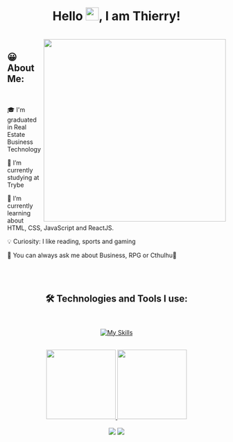 <h1 align="center">Hello <img src="https://raw.githubusercontent.com/MartinHeinz/MartinHeinz/master/wave.gif" width="30px" height="30px">, I am Thierry!</h1>
<br>

<img align = "right" width = "420px"  src = "https://user-images.githubusercontent.com/63623847/184710686-f6ab32a6-f668-4916-bb67-9e8514df993f.gif">
  <h2>😀 About Me:</h2>
    <br>

  🎓 I'm graduated in Real Estate Business Technology
    
   🚀 I’m currently studying at Trybe

   📝 I’m currently learning about HTML, CSS, JavaScript and ReactJS.
    
   💡 Curiosity: I like reading, sports and gaming
   
   💬 You can always ask me about Business, RPG or Cthulhu🐙

<br>
<br>
<h2 align="center">🛠️ Technologies and Tools I use:</h2>
<br>

<div align="center">

  [![My Skills](https://skillicons.dev/icons?i=html,css,js,react,redux,nodejs,jest,git,figma,vscode,linux)](https://skillicons.dev)
    <br>
  
</div> 
<br>

<div align="center">
  <a href="https://github.com/thierrydrmv">
  <img height="160px" src="https://github-readme-stats-eight-theta.vercel.app/api?username=thierrydrmv&show_icons=true&theme=highcontrast">
  <img height="160px" src="https://github-readme-stats-eight-theta.vercel.app/api/top-langs/?username=thierrydrmv&layout=compact&theme=highcontrast">
</div>

<br>

<div align="center">
  <a href = "mailto:varelathierry@gmail.com"><img src="https://img.shields.io/badge/-Gmail-%23333?style=for-the-badge&logo=gmail&logoColor=white" target="_blank"></a>
  <a href="https://www.linkedin.com/in/varela-thierry" target="_blank"><img src="https://img.shields.io/badge/-LinkedIn-%230077B5?style=for-the-badge&logo=linkedin&logoColor=white"
</div>
